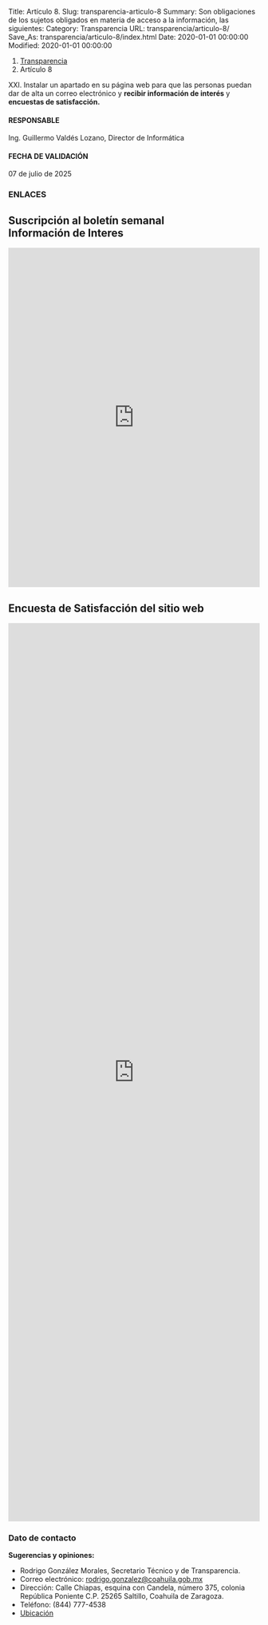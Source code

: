 Title: Artículo 8.
Slug: transparencia-articulo-8
Summary: Son obligaciones de los sujetos obligados en materia de acceso a la información, las siguientes:
Category: Transparencia
URL: transparencia/articulo-8/
Save_As: transparencia/articulo-8/index.html
Date: 2020-01-01 00:00:00
Modified: 2020-01-01 00:00:00


<nav aria-label="breadcrumb">
<ol class="breadcrumb">
<li class="breadcrumb-item"><a href="../">Transparencia</a></li>
<li class="breadcrumb-item active" aria-current="page">Artículo 8</li>
</ol>
</nav>


XXI. Instalar un apartado en su página web para que las personas puedan dar de alta un correo electrónico y **recibir información de interés** y **encuestas de satisfacción.**

#### RESPONSABLE

Ing. Guillermo Valdés Lozano, Director de Informática


#### FECHA DE VALIDACIÓN

07 de julio de 2025


### ENLACES


<div class="row">
    <div class="col-md-6 text-center">
        <h2 class="mt-4 text-center">Suscripción al boletín semanal <br> Información de Interes</h2>
            <iframe src="https://docs.google.com/forms/d/e/1FAIpQLSerbhM71ol2NTqkYDs3ARjXMUQ-ZaQ8XoQiU0XKDGtnrFPipw/viewform?embedded=true" width="100%" height="680" frameborder="0" marginheight="0" marginwidth="0">Cargando…</iframe>
    </div>
    <div class="col-md-6 text-center">
      <h2 class="mt-4 text-center">Encuesta de Satisfacción del sitio web</h2>
            <iframe src="https://docs.google.com/forms/d/e/1FAIpQLSfNTqj__GpqfIVmqxwrWrfb5QbcsWR6m_l4Lm0qGriaMcePpg/viewform?embedded=true" width="100%" height="1800" frameborder="0" marginheight="0" marginwidth="0">Cargando…</iframe>
    </div>
</div>

### Dato de contacto

**Sugerencias y opiniones:**

* Rodrigo González Morales, Secretario Técnico y de Transparencia.
* Correo electrónico: rodrigo.gonzalez@coahuila.gob.mx
* Dirección: Calle Chiapas, esquina con Candela, número 375, colonia República Poniente
  C.P. 25265 Saltillo, Coahuila de Zaragoza.
* Teléfono: (844) 777-4538
* [Ubicación](https://maps.app.goo.gl/u4UVJ7xi574HyD9T6)
